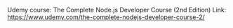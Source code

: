 Udemy course: The Complete Node.js Developer Course (2nd Edition)
Link: https://www.udemy.com/the-complete-nodejs-developer-course-2/
